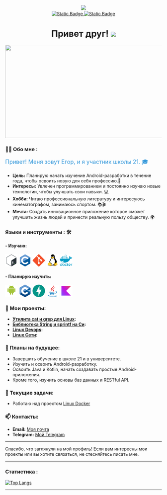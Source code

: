 <div id="header" align="center">
  <img src="https://media.giphy.com/media/M9gbBd9nbDrOTu1Mqx/giphy.gif" width="100"/>
</div>
<div id="badges" align="center">
    <a href="https://leetcode.com/u/Nemchuk/">
        <img alt="Static Badge" src="https://img.shields.io/badge/LeetCode%20-white?style=for-the-badge&logo=leetcode&logoSize=7" width="100" height="27">
    </a>
      <a href="(https://stepik.org/users/938976254/profile">
        <img alt="Static Badge" src="https://img.shields.io/badge/Stepik-black?logo=stepik&logoColor=black" width="100" height="27">
    </a>
</div>
<h1 align="center">
  Привет друг!
  <img src="https://media.giphy.com/media/hvRJCLFzcasrR4ia7z/giphy.gif" width="30px"/>
</h1>
<div id="header" align="center">
  <img src="https://i.giphy.com/media/v1.Y2lkPTc5MGI3NjExOWNvaGsxZGhzbmh0dnNydG9hejVxZTJsaDhobGlwdzcxank1cGJ4biZlcD12MV9pbnRlcm5hbF9naWZfYnlfaWQmY3Q9Zw/SWoSkN6DxTszqIKEqv/giphy.gif" width="600" height="300"/>
</div>

### 👨‍💻 Обо мне :

<p style="color: #3498db; font-size: 18px;">
Привет! Меня зовут Егор, и я участник школы 21. 🎓
</p>

- **Цель:** Планирую начать изучение Android-разработки в течение года, чтобы освоить новую для себя профессию.📱
- **Интересы:** Увлечен программированием и постоянно изучаю новые технологии, чтобы улучшать свои навыки. 💻
- **Хобби:** Читаю профессиональную литературу и интересуюсь кинематографом, занимаюсь спортом. 📚🎬
- **Мечта:** Создать инновационное приложение которое сможет улучшить жизнь людей и принести реальную пользу обществу. 🌍

### Языки и инструменты : 🛠

#### - **Изучаю:**
<div>
    <img src="https://raw.githubusercontent.com/devicons/devicon/master/icons/bash/bash-original.svg" title="bash" **alt="bash" width="40" height="40">
    <img src="https://raw.githubusercontent.com/devicons/devicon/master/icons/c/c-original.svg" title="C" **alt="C" width="40" height="40">
    <img src="https://raw.githubusercontent.com/devicons/devicon/master/icons/git/git-original.svg" title="Git" **alt="Git" width="40" height="40">
    <img src="https://raw.githubusercontent.com/devicons/devicon/master/icons/linux/linux-original.svg" title="Linux" **alt="Linux" width="40" height="40">
    <img src="https://raw.githubusercontent.com/devicons/devicon/master/icons/docker/docker-plain-wordmark.svg" title="Docker" **alt="Docker" width="40" height="40">
</div>

#### - **Планирую изучить:**

<div>
    <img src="https://raw.githubusercontent.com/devicons/devicon/master/icons/android/android-original-wordmark.svg" title="Android" **alt="Android" width="40" height="40">
    <img src="https://raw.githubusercontent.com/devicons/devicon/master/icons/cplusplus/cplusplus-original.svg" title="C++" **alt="C++" width="40" height="40">
    <img src="https://raw.githubusercontent.com/devicons/devicon/master/icons/fastapi/fastapi-original.svg" title="API" **alt="API" width="40" height="40">
    <img src="https://raw.githubusercontent.com/devicons/devicon/master/icons/java/java-original.svg" title="Java" **alt="Java" width="40" height="40">
    <img src="https://raw.githubusercontent.com/devicons/devicon/master/icons/kotlin/kotlin-original.svg" title="kotlin" **alt="kotlin" width="40" height="40">
</div>

### 📂 Мои проекты:

- **[Утилита cat и grep для Linux](https://github.com/Nemchuk-Egor/my-studies/tree/main/cat_and_grep):** 
- **[Библиотека String и sprintf на Си](https://github.com/Nemchuk-Egor/my-studies/tree/main/Stringplus):** 
- **[Linux Devops](https://github.com/Nemchuk-Egor/my-studies/tree/main/Linux_one):**
- **[Linux Сети](https://github.com/Nemchuk-Egor/my-studies/tree/main/Linux_two):**

### 🚀 Планы на будущее:

- Завершить обучение в школе 21 и в университете.
- Изучить и освоить Android-разработку.
- Освоить Java и Kotlin, начать создавать простые Android-приложения.
- Кроме того, изучить основы баз данных и RESTful API.

### 🔧 Текущие задачи:

- Работаю над проектом [Linux Docker](https://github.com/Nemchuk-Egor/my-studies/tree/main/Linux_docker)

### 📫 Контакты:

- **Email:** [Моя почта](nemchuk1994@gmail.com)
- **Telegram:** [Мой Telegram](https://t.me/floazzz)

---

Спасибо, что заглянули на мой профиль! Если вам интересны мои проекты или вы хотите связаться, не стесняйтесь писать мне.


---

### Статистика :


[![Top Langs](https://github-readme-stats.vercel.app/api/top-langs/?username=Nemchuk-Egor&layout=compact&theme=vision-friendly-dark)](https://github.com/anuraghazra/github-readme-stats)

---
